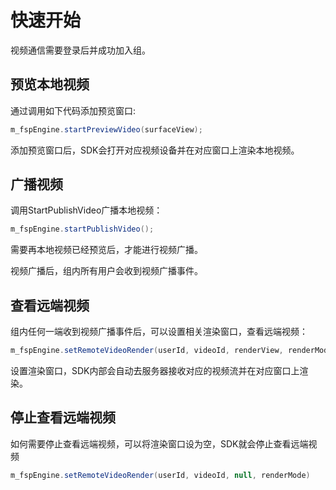 # 快速开始

视频通信需要登录后并成功加入组。

## 预览本地视频

通过调用如下代码添加预览窗口:

```java
m_fspEngine.startPreviewVideo(surfaceView);
```

添加预览窗口后，SDK会打开对应视频设备并在对应窗口上渲染本地视频。

## 广播视频

调用StartPublishVideo广播本地视频：

```java
m_fspEngine.startPublishVideo();
```

需要再本地视频已经预览后，才能进行视频广播。

视频广播后，组内所有用户会收到视频广播事件。

## 查看远端视频

组内任何一端收到视频广播事件后，可以设置相关渲染窗口，查看远端视频：

```java
m_fspEngine.setRemoteVideoRender(userId, videoId, renderView, renderMode)
```

设置渲染窗口，SDK内部会自动去服务器接收对应的视频流并在对应窗口上渲染。

## 停止查看远端视频

如何需要停止查看远端视频，可以将渲染窗口设为空，SDK就会停止查看远端视频

```java
m_fspEngine.setRemoteVideoRender(userId, videoId, null, renderMode)
```
